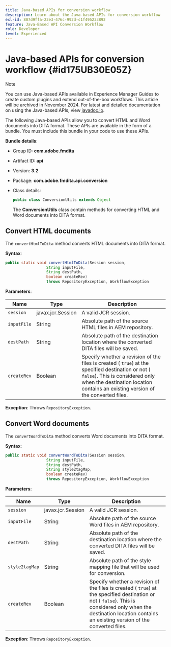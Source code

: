```yaml
---
title: Java-based APIs for conversion workflow
description: Learn about the Java-based APIs for conversion workflow
exl-id: 807d9ffa-23e3-476c-992d-c1f495233892
feature: Java-Based API Conversion Workflow
role: Developer
level: Experienced
---
```

# Java-based APIs for conversion workflow {#id175UB30E05Z}

>[!NOTE]
>
> You can use Java-based APIs available in Experience Manager Guides to create custom plugins and extend out-of-the-box workflows. This article will be archived in November 2024. For latest and detailed documentation on using the Java-based APIs, view [javadoc.io](https://javadoc.io/).


The following Java-based APIs allow you to convert HTML and Word documents into DITA format. These APIs are available in the form of a bundle. You must include this bundle in your code to use these APIs.

**Bundle details**:

- Group ID: **com.adobe.fmdita**

- Artifact ID: **api**

- Version: **3.2**

- Package: **com.adobe.fmdita.api.conversion**

- Class details:

    ```JAVA
    public class ConversionUtils extends Object
    ```

    The **ConversionUtils** class contain methods for converting HTML and Word documents into DITA format.


## Convert HTML documents 

The `convertHtmlToDita` method converts HTML documents into DITA format.

**Syntax**:  

```JAVA
public static void convertHtmlToDita(Session session, 
                  String inputFile, 
                  String destPath, 
                  boolean createRev) 
                  throws RepositoryException, WorkflowException
```

**Parameters**:

|Name|Type|Description|
|----|----|-----------|
|`session`|javax.jcr.Session|A valid JCR session.|
|`inputFile`|String|Absolute path of the source HTML files in AEM repository.|
|`destPath`|String|Absolute path of the destination location where the converted DITA files will be saved.|
|`createRev`|Boolean|Specify whether a revision of the files is created \( `true`\) at the specified destination or not \( `false`\). This is considered only when the destination location contains an existing version of the converted files.|

**Exception**:
Throws `RepositoryException`.

## Convert Word documents 

The ``convertWordToDita`` method converts Word documents into DITA format.

**Syntax**:

```JAVA
public static void convertWordToDita(Session session, 
                  String inputFile,
                  String destPath, 
                  String style2tagMap, 
                  boolean createRev) 
                  throws RepositoryException, WorkflowException
```

**Parameters**:

|Name|Type|Description|
|----|----|-----------|
|`session`|javax.jcr.Session|A valid JCR session.|
|`inputFile`|String|Absolute path of the source Word files in AEM repository.|
|`destPath`|String|Absolute path of the destination location where the converted DITA files will be saved.|
|`style2tagMap`|String|Absolute path of the style mapping file that will be used for conversion.|
|`createRev`|Boolean|Specify whether a revision of the files is created \( `true`\) at the specified destination or not \( `false`\). This is considered only when the destination location contains an existing version of the converted files.|

**Exception**:
Throws `RepositoryException`.

